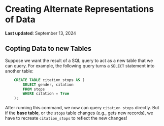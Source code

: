 # Creating Alternate Representations of Data

**Last updated**: September 13, 2024

## Copting Data to new Tables

Suppose we want the result of a SQL query to act as a new table that we
can query. For example, the following query turns a `SELECT` statement
into another table:

```sql
    CREATE TABLE citation_stops AS (
        SELECT gender, citation
        FROM stops
        WHERE citation = True
    );
```

After running this command, we now can query `citation_stops` directly.
But if the **base table**, or the `stops` table changes (e.g., gets new
records), we have to recreate `citation_stops` to reflect the new
changes!
